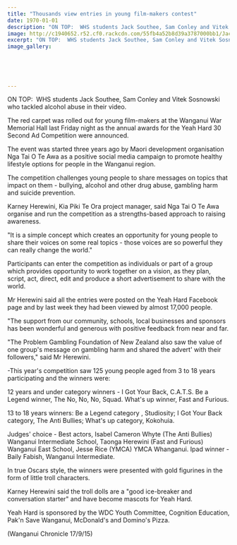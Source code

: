 ```yaml
---
title: "Thousands view entries in young film-makers contest"
date: 1970-01-01
description: "ON TOP:  WHS students Jack Southee, Sam Conley and Vitek Sosnowski who tackled alcohol abuse in their video for young film-makers at the Wanganui War Memorial Hall last Friday night."
image: http://c1940652.r52.cf0.rackcdn.com/55fb4a52b8d39a3787000bb1/Jack-Southee.Sam-Conley.Vitek-Sosnowksi-Sept-2015.jpg
excerpt: "ON TOP:  WHS students Jack Southee, Sam Conley and Vitek Sosnowski who tackled alcohol abuse in their video for young film-makers at the Wanganui War Memorial Hall last Friday night as the annual awards for the Yeah Hard 30 Second Ad Competition were announced, from Wanganui Chronicle article on 17/9/15..."
image_gallery:
    
    
    
    
    
---
```


<p><span>ON TOP: &nbsp;WHS students Jack Southee, Sam Conley and Vitek Sosnowski who tackled alcohol abuse in their video.&nbsp;</span></p>
<p>The red carpet was rolled out for young film-makers at the Wanganui War Memorial Hall last Friday night as the annual awards for the Yeah Hard 30 Second Ad Competition were announced.</p>
<p>The event was started three years ago by Maori development organisation Nga Tai O Te Awa as a positive social media campaign to promote healthy lifestyle options for people in the Wanganui region.</p>
<p>The competition challenges young people to share messages on topics that impact on them - bullying, alcohol and other drug abuse, gambling harm and suicide prevention.</p>
<p>Karney Herewini, Kia Piki Te Ora project manager, said Nga Tai O Te Awa organise and run the competition as a strengths-based approach to raising awareness.</p>
<p>"It is a simple concept which creates an opportunity for young people to share their voices on some real topics - those voices are so powerful they can really change the world."</p>
<p>Participants can enter the competition as individuals or part of a group which provides opportunity to work together on a vision, as they plan, script, act, direct, edit and produce a short advertisement to share with the world.</p>
<p>Mr Herewini said all the entries were posted on the Yeah Hard Facebook page and by last week they had been viewed by almost 17,000 people.</p>
<p>"The support from our community, schools, local businesses and sponsors has been wonderful and generous with positive feedback from near and far.</p>
<p>"The Problem Gambling Foundation of New Zealand also saw the value of one group's message on gambling harm and shared the advert' with their followers," said Mr Herewini.</p>
<p>-This year's competition saw 125 young people aged from 3 to 18 years participating and the winners were:</p>
<p>12 years and under category winners - I Got Your Back, C.A.T.S. Be a Legend winner, The No, No, No, Squad. What's up winner, Fast and Furious.</p>
<p>13 to 18 years winners: Be a Legend category , Studiosity; I Got Your Back category, The Anti Bullies; What's up category, Kokohuia.</p>
<p>Judges' choice - Best actors, Isabel Cameron Whyte (The Anti Bullies) Wanganui Intermediate School, Taonga Herewini (Fast and Furious) Wanganui East School, Jesse Rice (YMCA) YMCA Whanganui. Ipad winner - Baily Fabish, Wanganui Intermediate.</p>
<p>In true Oscars style, the winners were presented with gold figurines in the form of little troll characters.</p>
<p>Karney Herewini said the troll dolls are a "good ice-breaker and conversation starter" and have become mascots for Yeah Hard.</p>
<p>Yeah Hard is sponsored by the WDC Youth Committee, Cognition Education, Pak'n Save Wanganui, McDonald's and Domino's Pizza.</p>
<p>(Wanganui Chronicle 17/9/15)</p>


